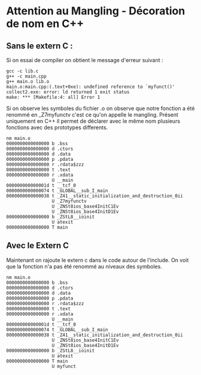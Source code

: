 # Attention au Mangling - Décoration de nom en C++

## Sans le extern C :

Si on essai de compiler on obtient le message d'erreur suivant :
```
gcc -c lib.c
g++ -c main.cpp
g++ main.o lib.o
main.o:main.cpp:(.text+0xe): undefined reference to `myfunct()'
collect2.exe: error: ld returned 1 exit status
make: *** [Makefile:4: all] Error 1
```

Si on observe les symboles du fichier .o on observe que notre fonction a été renommé en _Z7myfunctv c'est ce qu'on appelle le mangling. Présent uniquement en C++ il permet de déclarer avec le même nom plusieurs fonctions avec des prototypes differents.

```
nm main.o
0000000000000000 b .bss
0000000000000000 d .ctors
0000000000000000 d .data
0000000000000000 p .pdata
0000000000000000 r .rdata$zzz
0000000000000000 t .text
0000000000000000 r .xdata
                 U __main
000000000000001d t __tcf_0
0000000000000074 t _GLOBAL__sub_I_main
0000000000000038 t _Z41__static_initialization_and_destruction_0ii
                 U _Z7myfunctv
                 U _ZNSt8ios_base4InitC1Ev
                 U _ZNSt8ios_base4InitD1Ev
0000000000000000 b _ZStL8__ioinit
                 U atexit
0000000000000000 T main
```

## Avec le Extern C

Maintenant on rajoute le extern c dans le code autour de l'include. On voit que la fonction n'a pas été renommé au niveaux des symboles.
```
nm main.o
0000000000000000 b .bss
0000000000000000 d .ctors
0000000000000000 d .data
0000000000000000 p .pdata
0000000000000000 r .rdata$zzz
0000000000000000 t .text
0000000000000000 r .xdata
                 U __main
000000000000001d t __tcf_0
0000000000000074 t _GLOBAL__sub_I_main
0000000000000038 t _Z41__static_initialization_and_destruction_0ii
                 U _ZNSt8ios_base4InitC1Ev
                 U _ZNSt8ios_base4InitD1Ev
0000000000000000 b _ZStL8__ioinit
                 U atexit
0000000000000000 T main
                 U myfunct
```
